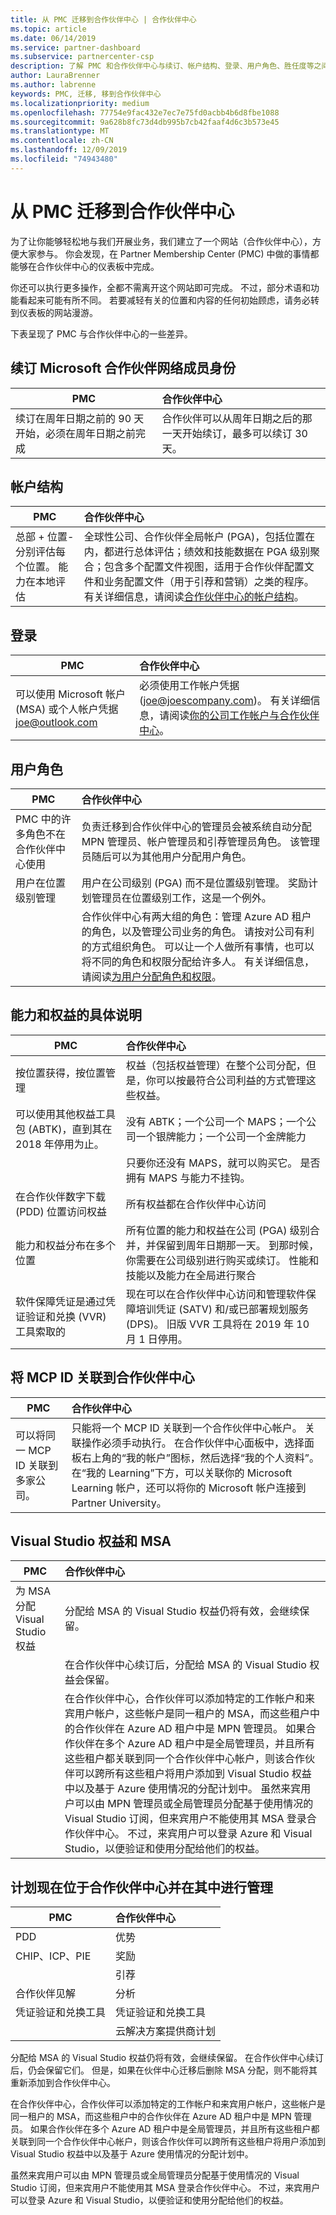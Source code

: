 ```yaml
---
title: 从 PMC 迁移到合作伙伴中心 | 合作伙伴中心
ms.topic: article
ms.date: 06/14/2019
ms.service: partner-dashboard
ms.subservice: partnercenter-csp
description: 了解 PMC 和合作伙伴中心与续订、帐户结构、登录、用户角色、胜任度等之间的差异和相似之处。
author: LauraBrenner
ms.author: labrenne
keywords: PMC, 迁移, 移到合作伙伴中心
ms.localizationpriority: medium
ms.openlocfilehash: 77754e9fac432e7ec7e75fd0acbb4b6d8fbe1088
ms.sourcegitcommit: 9a628b8fc73d4db995b7cb42faaf4d6c3b573e45
ms.translationtype: MT
ms.contentlocale: zh-CN
ms.lasthandoff: 12/09/2019
ms.locfileid: "74943480"
---
```

# <a name="moving-from-pmc-to-partner-center"></a>从 PMC 迁移到合作伙伴中心

为了让你能够轻松地与我们开展业务，我们建立了一个网站（合作伙伴中心），方便大家参与。 你会发现，在 Partner Membership Center (PMC) 中做的事情都能够在合作伙伴中心的仪表板中完成。 

你还可以执行更多操作，全都不需离开这个网站即可完成。 不过，部分术语和功能看起来可能有所不同。 若要减轻有关的位置和内容的任何初始顾虑，请务必转到仪表板的网站漫游。

下表呈现了 PMC 与合作伙伴中心的一些差异。

## <a name="renewing-your-microsoft-partner-network--membership"></a>续订 Microsoft 合作伙伴网络成员身份

|**PMC**   |**合作伙伴中心**|
|----------------------|:-----------------------------|
|续订在周年日期之前的 90 天开始，必须在周年日期之前完成| 合作伙伴可以从周年日期之后的那一天开始续订，最多可以续订 30 天。|

## <a name="account-structure"></a>帐户结构

|**PMC**   |**合作伙伴中心**|
|----------------------|:-----------------------------|
|总部 + 位置-分别评估每个位置。 能力在本地评估|全球性公司、合作伙伴全局帐户 (PGA)，包括位置在内，都进行总体评估；绩效和技能数据在 PGA 级别聚合；包含多个配置文件视图，适用于合作伙伴配置文件和业务配置文件（用于引荐和营销）之类的程序。有关详细信息，请阅读[合作伙伴中心的帐户结构](https://docs.microsoft.com/partner-center/account-structure.md)。|

## <a name="sign-in"></a>登录

|**PMC**   |**合作伙伴中心**|
|----------------------|:-----------------------------|
|可以使用 Microsoft 帐户 (MSA) 或个人帐户凭据 joe@outlook.com|必须使用工作帐户凭据 (joe@joescompany.com)。 有关详细信息，请阅读[你的公司工作帐户与合作伙伴中心](https://docs.microsoft.com/partner-center/azure-active-directory-tenants-and-partner-center.md)。|

## <a name="user-roles"></a>用户角色

|**PMC**   |**合作伙伴中心**|
|----------------------|:-----------------------------|
|PMC 中的许多角色不在合作伙伴中心使用|负责迁移到合作伙伴中心的管理员会被系统自动分配 MPN 管理员、帐户管理员和引荐管理员角色。 该管理员随后可以为其他用户分配用户角色。|
|用户在位置级别管理|用户在公司级别 (PGA) 而不是位置级别管理。 奖励计划管理员在位置级别工作，这是一个例外。|
|   |合作伙伴中心有两大组的角色：管理 Azure AD 租户的角色，以及管理公司业务的角色。 请按对公司有利的方式组织角色。 可以让一个人做所有事情，也可以将不同的角色和权限分配给许多人。 有关详细信息，请阅读[为用户分配角色和权限](https://docs.microsoft.com/partner-center/permissions-overview)。 

## <a name="how-competencies-and-benefits-are-accounted-for"></a>能力和权益的具体说明

|**PMC**   |**合作伙伴中心**|
|----------------------|:-----------------------------|
|按位置获得，按位置管理|权益（包括权益管理）在整个公司分配，但是，你可以按最符合公司利益的方式管理这些权益。 |
|可以使用其他权益工具包 (ABTK)，直到其在 2018 年停用为止。|没有 ABTK；一个公司一个 MAPS；一个公司一个银牌能力；一个公司一个金牌能力|
||只要你还没有 MAPS，就可以购买它。 是否拥有 MAPS 与能力不挂钩。  
|在合作伙伴数字下载 (PDD) 位置访问权益 |所有权益都在合作伙伴中心访问|
|能力和权益分布在多个位置|所有位置的能力和权益在公司 (PGA) 级别合并，并保留到周年日期那一天。 到那时候，你需要在公司级别进行购买或续订。 性能和技能以及能力在全局进行聚合|
|软件保障凭证是通过凭证验证和兑换 (VVR) 工具索取的|现在可以在合作伙伴中心访问和管理软件保障培训凭证 (SATV) 和/或已部署规划服务 (DPS)。  旧版 VVR 工具将在 2019 年 10 月 1 日停用。  |

## <a name="associating-mcp-ids-to-partner-center"></a>将 MCP ID 关联到合作伙伴中心

|**PMC**   |**合作伙伴中心**   |
|-------------------------|:-------------------|
|可以将同一 MCP ID 关联到多家公司。| 只能将一个 MCP ID 关联到一个合作伙伴中心帐户。 关联操作必须手动执行。 在合作伙伴中心面板中，选择面板右上角的“我的帐户”图标，然后选择“我的个人资料”。 在“我的 Learning”下方，可以关联你的 Microsoft Learning 帐户，还可以将你的 Microsoft 帐户连接到 Partner University。

## <a name="visual-studio-benefits-and-msa"></a>Visual Studio 权益和 MSA

|**PMC**   |**合作伙伴中心**   |
|-----------------|:-----------------|
|为 MSA 分配 Visual Studio 权益|分配给 MSA 的 Visual Studio 权益仍将有效，会继续保留。|
||在合作伙伴中心续订后，分配给 MSA 的 Visual Studio 权益会保留。|
||在合作伙伴中心，合作伙伴可以添加特定的工作帐户和来宾用户帐户，这些帐户是同一租户的 MSA，而这些租户中的合作伙伴在 Azure AD 租户中是 MPN 管理员。 如果合作伙伴在多个 Azure AD 租户中是全局管理员，并且所有这些租户都关联到同一个合作伙伴中心帐户，则该合作伙伴可以跨所有这些租户将用户添加到 Visual Studio 权益中以及基于 Azure 使用情况的分配计划中。 虽然来宾用户可以由 MPN 管理员或全局管理员分配基于使用情况的 Visual Studio 订阅，但来宾用户不能使用其 MSA 登录合作伙伴中心。 不过，来宾用户可以登录 Azure 和 Visual Studio，以便验证和使用分配给他们的权益。 |

## <a name="programs-now-located-and-managed-in-partner-center"></a>计划现在位于合作伙伴中心并在其中进行管理 

|**PMC**   |**合作伙伴中心**|
|----------------------|:-----------------------------|
|PDD  |优势|
|CHIP、ICP、PIE | 奖励|
||引荐|
|合作伙伴见解| 分析|
|凭证验证和兑换工具| 凭证验证和兑换工具|
|           |云解决方案提供商计划|

分配给 MSA 的 Visual Studio 权益仍将有效，会继续保留。 在合作伙伴中心续订后，仍会保留它们。 但是，如果在伙伴中心迁移后删除 MSA 分配，则不能将其重新添加到合作伙伴中心。

在合作伙伴中心，合作伙伴可以添加特定的工作帐户和来宾用户帐户，这些帐户是同一租户的 MSA，而这些租户中的合作伙伴在 Azure AD 租户中是 MPN 管理员。 如果合作伙伴在多个 Azure AD 租户中是全局管理员，并且所有这些租户都关联到同一个合作伙伴中心帐户，则该合作伙伴可以跨所有这些租户将用户添加到 Visual Studio 权益中以及基于 Azure 使用情况的分配计划中。

虽然来宾用户可以由 MPN 管理员或全局管理员分配基于使用情况的 Visual Studio 订阅，但来宾用户不能使用其 MSA 登录合作伙伴中心。 不过，来宾用户可以登录 Azure 和 Visual Studio，以便验证和使用分配给他们的权益。
